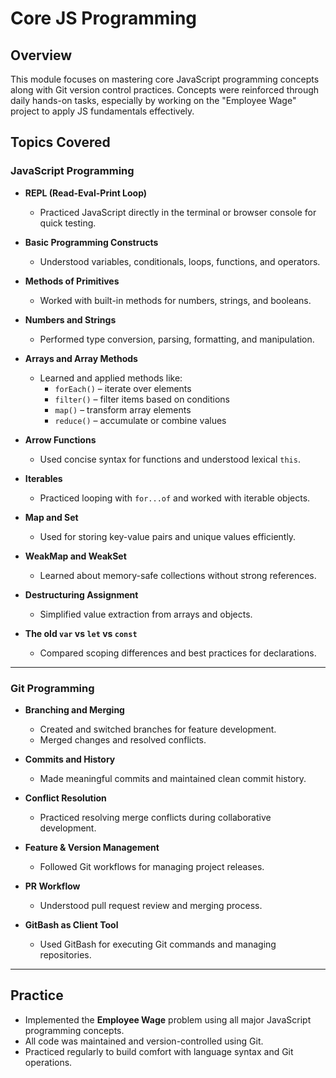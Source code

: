 # Core JS Programming

## Overview

This module focuses on mastering core JavaScript programming concepts along with Git version control practices. Concepts were reinforced through daily hands-on tasks, especially by working on the "Employee Wage" project to apply JS fundamentals effectively.

## Topics Covered

### JavaScript Programming

- **REPL (Read-Eval-Print Loop)**
  - Practiced JavaScript directly in the terminal or browser console for quick testing.

- **Basic Programming Constructs**
  - Understood variables, conditionals, loops, functions, and operators.

- **Methods of Primitives**
  - Worked with built-in methods for numbers, strings, and booleans.

- **Numbers and Strings**
  - Performed type conversion, parsing, formatting, and manipulation.

- **Arrays and Array Methods**
  - Learned and applied methods like:
    - `forEach()` – iterate over elements
    - `filter()` – filter items based on conditions
    - `map()` – transform array elements
    - `reduce()` – accumulate or combine values

- **Arrow Functions**
  - Used concise syntax for functions and understood lexical `this`.

- **Iterables**
  - Practiced looping with `for...of` and worked with iterable objects.

- **Map and Set**
  - Used for storing key-value pairs and unique values efficiently.

- **WeakMap and WeakSet**
  - Learned about memory-safe collections without strong references.

- **Destructuring Assignment**
  - Simplified value extraction from arrays and objects.

- **The old `var` vs `let` vs `const`**
  - Compared scoping differences and best practices for declarations.

---

### Git Programming

- **Branching and Merging**
  - Created and switched branches for feature development.
  - Merged changes and resolved conflicts.

- **Commits and History**
  - Made meaningful commits and maintained clean commit history.

- **Conflict Resolution**
  - Practiced resolving merge conflicts during collaborative development.

- **Feature & Version Management**
  - Followed Git workflows for managing project releases.

- **PR Workflow**
  - Understood pull request review and merging process.

- **GitBash as Client Tool**
  - Used GitBash for executing Git commands and managing repositories.

---

## Practice

- Implemented the **Employee Wage** problem using all major JavaScript programming concepts.
- All code was maintained and version-controlled using Git.
- Practiced regularly to build comfort with language syntax and Git operations.
